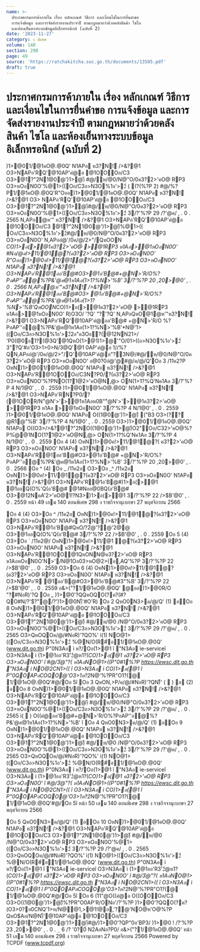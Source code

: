 ```yaml
---
name: >-
  ประกาศกรมการค้าภายใน เรื่อง หลักเกณฑ์ วิธีการ และเงื่อนไขในการยื่นคำขอ
  การแจ้งข้อมูล และการจัดส่งรายงานประจำปี ตามกฎหมายว่าด้วยคลังสินค้า ไซโล
  และห้องเย็นทางระบบข้อมูลอิเล็กทรอนิกส์ (ฉบับที่ 2)
date: '2023-11-27'
category: ง พิเศษ
volume: 140
section: 298
page: 49
source: 'https://ratchakitcha.soc.go.th/documents/13505.pdf'
draft: true
---
```


# ประกาศกรมการค้าภายใน เรื่อง หลักเกณฑ์ วิธีการ และเงื่อนไขในการยื่นคำขอ การแจ้งข้อมูล และการจัดส่งรายงานประจำปี ตามกฎหมายว่าด้วยคลังสินค้า ไซโล และห้องเย็นทางระบบข้อมูลอิเล็กทรอนิกส์ (ฉบับที่ 2)

)1>@01/@1คO@.@0Q' N1APอ ห3?N!์ />&?@1 O3>NAPอ'RQ'@10AP'คํ@อ @1OOOอ/C3 O3>@1?"2N1@0@')1>ํ@)ี #@/ห/@0/N@"O/0ค3?2>'คO@ RP3 O3>หOอN0O'%@1>((Oอ/C3อ>N3O%1อ'>2์ ( (?(%?P 2) #@/%?P1/@1คO@.@0Q'R"Oออ)1>@01/@1คO@.@0Q' N1APอ ห3?N!์ />&?@1 O3> NAPอ'RQ'@10AP'คํ@อ @1OOOอ/C3 O3>@1?"2N1@0@')1>ํ@)ี#@/ห/@0/N@"O/0ค3?2>'คO@ RP3 O3>หOอN0O'%@1>((Oอ/C3อ>N3O%1อ'>2์ 3/?'%?P 29 /?'@ค/ , . 0 . 2565 N,APอํ@ห'" ห3?N!์ />&?@1 O3>NAPอ'RQ'@10AP'คํ@อ @1OOOอ/C3 @1?"2N1@0@')1>ํ@)ี%@1>(( Oอ/C3อ>N3O%1อ'>2์#@/ห/@0/N@"O/0ค3?2>'คO@ RP3 O3>หOอN0O' N,APออํ@'/0ค/@/2>"/QหOON *CO)1>อ(>@1ค3?2>'คO@ >@1RP3 ห1Aอ>@1หOอN0O' #Nอ/@ค!>11/@1ํ@?(ค3?2>'คO@ RP3 O3>หOอN0O' R"Oออ)1>@0ค!>11/@1ํ@?(ค3?2>'คO@ RP3 O3>หOอN0O' N1APอ ห3?N!์ />&?@1 O3>NAPอ'R@1ออ'B@#O3>@1อ'B@#+@N>'R/O%?PอAP''อ@%?P&'@ค@1ห1Aอ(1>1?%N>'%B' 3/?'%?P 20 ,20>@0' , . 0 . 2566 N,APอํ@ห'"ห3?N!์ />&?@1 O3>NAPอ'R@1ออ'B@#O3> @1อ'B@#+@N>'R/O%?PอAP''อ@%?P&'@ค@1ห1Aอ(1>1?%N>'%B'QหOON*CO)1>อ(>@1ค3?2>'คO@ >@1RP3 ห1Aอ>@1หOอN0O' R)O3O/ '?Q' "?'?Q' N,APอQหO@1ํ@ห'"ห3?N!์ />&?@1 O3>NAPอ'RQ'@10AP'คํ@ออ'B@# +@N>'R/O %?PอAP''อ@%?P&'@ค@1ห1Aอ(1>1?%N>'%B'*N@'1>((Oอ/C3อ>N3O%1อ'>2์2อ"ค3Oอ?(@12NN21>/ 'P0(@0อ1?(@3Q'@1QหO(1>@1)1>@'"O/01>((อ>N3O%1อ'>2์ 3"?Q'#อ'O3>1>0>N/3@Q'@1 0AP'คํ@อ 1//%?QN,APออํ@'/0ค/@/2>"/Q'@10AP'คํ@อ"?3N@/#@/ห/@0/N@"O/0ค3?2>'คO@ RP3 O3>หOอN0O' อ@0?0อํ@'@#@/ค/@/Q'Oอ 3 /11ค2?P OหN)1>@01/@1คO@.@0Q' N1APอ ห3?N!์ />&?@1 O3>NAPอ'R@1OOOอ/C3N?P0/?(ค3?2>'คO@ RP3 O3>หOอN0O'%?PNO(1?1@2>'คO@N,@> ON(1>1?%Q'Nค1Aอ 3/?'%?P 4 N/1@0' , . 0 . 2559 )1>@01/@1คO@.@0Q' N1APอ ห3?N!์ />&?@1 O3>NAPอ'RN?P0/?(@1OOR/N"ํ@N'>'>@1ห1Aอห0B""ํ@N'>'>@1ค3?2>'คO@ >@1RP3 ห1Aอ >@1หOอN0O' 3/?'%?P 4 N/1@0' , . 0 . 2559 )1>@01/@1คO@.@0Q' N1APอ O((1@0@')1>ํ@)ี ("B3 O3>(??ํ@R1@"%B' 3/?'%?P 4 N/1@0' , . 0 . 2559 O3>)1>@01/@1คO@.@0Q' N1APอ O((O3>/>&?@1?"2NO((1@0@')1>ํ@)ีO2"Oอ/C32>'คO@%?P%ํ@@1NO(1?1@2>'คO@N,@> ON(1>1?%Q'Nค1Aอ 3/?'%?P 4 N/1@0' , . 0 . 2559 Oอ 4 (4) OหN)1>@0ค!>11/@1ํ@?( ค3?2>'คO@ RP3 O3>หOอN0O' N1APอ ห3?N!์ />&?@1 O3>NAPอ'R@1ออ'B@#O3>@1อ'B@# +@N>'R/O%?PอAP''อ@%?P&'@ค@1ห1Aอ(1>1?%N>'%B' 3/?'%?P 20 ,20>@0' , . 0 . 2566 Oอ ^ (4) Oอ _ /11ค2อ O3>Oอ _^ /11ค2อ OหN)1>@0ค!>11/@1ํ@?(ค3?2>'คO@ RP3 O3>หOอN0O' N1APอ ห3?N!์ />&?@1 O3>NAPอ'R@1อ'B@#)1>อ(>@1 @1ออQ(O%'Q(อ'B@# @1#Nออ@0BQ(อ'B@# O3>@12NคA'2>'คO@1!?N3>)1>อ(>@1 3/?'%?P 22 />$B'@0' , . 0 . 2559 หน้า 49 เลม 140 ตอนพิเศษ 298 ง ราชกิจจานุเบกษา 27 พฤศจิกายน 2566

Oอ 4 (4) O3>Oอ ^ /11ค2อ OหN)1>@0ค!>11/@1ํ@?(ค3?2>'คO@ RP3 O3>หOอN0O' N1APอ ห3?N!์ />&?@1 O3>NAPอ'R@1อ'B@#QหO/?2ํ@'?@'2@@ O3>@1ออQ(O%'Q(อ'B@# 3/?'%?P 22 />$B'@0' , . 0 . 2559 Oอ 5 (4) O3>Oอ ` /11ค2@/ OหN)1>@0ค!>11/@1 ํ@?(ค3?2>'คO@ RP3 O3>หOอN0O' N1APอ ห3?N!์ />&?@1 O3>NAPอ'R@1OO@1QหONN@ค3?2>'คO@ RP3 ห1AอหOอN0O'N>'/N@1Oอ03>หO@2>(อ,AQ'%?P 3/?'%?P 22 />$B'@0' , . 0 . 2559 O3>Oอ 6 (4) OหN)1>@0ค!>11/@1ํ@?(ค3?2>'คO@ RP3 O3>หOอN0O' N1APอ ห3?N!์ />&?@1 O3>NAPอ'R @1ออ'B@#O3>@1อ'B@#3"%B' 3/?'%?P 22 />$B'@0' , . 0 . 2559 อ&>("?1/@1คO@.@0Q' @ออ)1>@0R/O "?#NอR)'?Q Oอ _ )1>@0'?QQหOQO(?ค?(#?QO#N/?'$?"@/?')1>@0N)็'#O'R) Oอ 2 QหO0N3>ค/@/Q' (1) อOอ 8 OหN)1>@01/@1คO@.@0Q' N1APอ ห3?N!์ />&?@1 O3>NAPอ'RQ'@10AP'คํ@อ @1OOOอ/C3 O3>@1?"2N1@0@')1>ํ@)ี #@/ห/@0 /N@"O/0ค3?2>'คO@ RP3 O3>หOอN0O'%@1>((Oอ/C3อ>N3O%1อ'>2์ 3/?'%?P 29 /?'@ค/ , . 0 . 2565 O3>QหOQOค/@/#NอR)'?QO%' ì(1) NO@1>((Oอ/C3อ>N3O%1อ'>2์ %@N/O(R#์อ1/@1คO@.@0Q' (www.dit.go.th) P"0N3Aอ ì ห?/Oอ(1>@1 î "N3Aอ ìe-serviceî O3>N3Aอ ì (1>@1ออ'R3'์2ํ@ห1?(*CO)1>อ(@1 ค3?2>'คO@ RP3 O3>หOอN0O' î #@/3ํ@"?( ห1AอNO@1>((P"0#1%?P https://ewsc.dit.go.th "N3Aอ ì NO@2CN1>(( î O3>N3Aอ ì *CO)1>อ(@1 î P"0QOAPอ*COQO@'O3>1ห?2*N@'%?PR"O1?(@ 1/@1คO@.@0Q'#@/Oอ 5î Oอ 3 QหON,>P/ค/@/#NอR)'?QN)็' (  ) อ (2) อOอ 8 OหN)1>@01/@1คO@.@0Q' N1APอ ห3?N!์ />&?@1 O3>NAPอ'RQ'@10AP'คํ@อ @1OOOอ/C3 O3>@1?"2N1@0@')1>ํ@)ี #@/ห/@0/N@"O/0ค3?2>'คO@ RP3 O3>หOอN0O'%@1>((Oอ/C3อ>N3O%1อ'>2์ 3/?'%?P 29 /?'@ค/ , . 0 . 2565 ì(  ) O((คํ@ออ'B@#+@N>'R/O%?PอAP''อ@%?P&'@ค@1ห1Aอ(1>1?%N>'%B' î Oอ 4 QหO0N3>ค/@/Q' (1) อOอ 9 OหN)1>@01/@1คO@.@0Q' N1APอ ห3?N!์ />&?@1 O3>NAPอ'RQ'@10AP'คํ@อ @1OOOอ/C3 O3>@1?"2N1@0@')1>ํ@)ี #@/ห/@0 /N@"O/0ค3?2>'คO@ RP3 O3>หOอN0O'%@1>((Oอ/C3อ>N3O%1อ'>2์ 3/?'%?P 29 /?'@ค/ , . 0 . 2565 O3>QหOQOค/@/#NอR)'?QO%' ì(1) NO@1>((Oอ/C3อ>N3O%1อ'>2์ %@N/O(R#์อ1/@1คO@.@0Q' (www.dit.go.th) P"0N3Aอ ì ห?/Oอ(1>@1 î "N3Aอ ìe-serviceî O3>N3Aอ ì (1>@1ออ'R3'์2ํ@ห1?(*CO)1>อ(@1 ค3?2>'คO@ RP3 O3>หOอN0O' î #@/3ํ@"?( ห1AอNO@1>((P"0#1%?P https://ewsc.dit.go.th "N3Aอ ì NO@2CN1>(( î O3>N3Aอ ì *CO)1>อ(@1 î P"0QOAPอ*COQO@'O3>1ห?2*N@'%?PR"O1?(@ 1/@1คO@.@0Q'#@/Oอ 5î หน้า 50 เลม 140 ตอนพิเศษ 298 ง ราชกิจจานุเบกษา 27 พฤศจิกายน 2566

Oอ 5 QหO0N3>ค/@/Q' (1) อOอ 10 OหN)1>@01/@1คO@.@0Q' N1APอ ห3?N!์ />&?@1 O3>NAPอ'RQ'@10AP'คํ@อ @1OOOอ/C3 O3>@1?"2N1@0@')1>ํ@)ี #@/ห/@0 /N@"O/0ค3?2>'คO@ RP3 O3>หOอN0O'%@1>((Oอ/C3อ>N3O%1อ'>2์ 3/?'%?P 29 /?'@ค/ , . 0 . 2565 O3>QหOQOค/@/#NอR)'?QO%' ì(1) NO@1>((Oอ/C3อ>N3O%1อ'>2์ %@N/O(R#์อ1/@1คO@.@0Q' (www.dit.go.th) P"0N3Aอ ì ห?/Oอ(1>@1 î "N3Aอ ìe-serviceî O3>N3Aอ ì (1>@1ออ'R3'์2ํ@ห1?(*CO)1>อ(@1 ค3?2>'คO@ RP3 O3>หOอN0O' î #@/3ํ@"?( ห1AอNO@1>((P"0#1%?P https://ewsc.dit.go.th "N3Aอ ì NO@2CN1>(( î O3>N3Aอ ì *CO)1>อ(@1 î P"0QOAPอ*COQO@'O3>1ห?2*N@'%?PR"O1?(@ 1/@1คO@.@0Q'#@/Oอ 5î Oอ 6 (11"@O((คํ@อ O((OOOอ/C3 O3>O((1@0@')1>ํ@)ี%?PR"O0AP'R/ONอ'/?'%?P )1>@0'?QQO(?ค?(O3>0?อ0CNQ'1>ห/N@@1,>@1!@อ,'?@'NO@ห'O@%?P QหO$Aอ/N@N)็'@10AP'คํ@อ @1OOOอ/C3 O3>@1?"2N1@0@')1>ํ@)ี#@/)1>@0'?QP"0อ'BP3/ )1>@0 ! /?'%?P 23 ,20>@0' , . 0 . `_` 6 /? '0?0์ N2AอNอ?P0/ อ&>("?1/@1คO@.@0Q' หน้า 51 เลม 140 ตอนพิเศษ 298 ง ราชกิจจานุเบกษา 27 พฤศจิกายน 2566 Powered by TCPDF (www.tcpdf.org)
